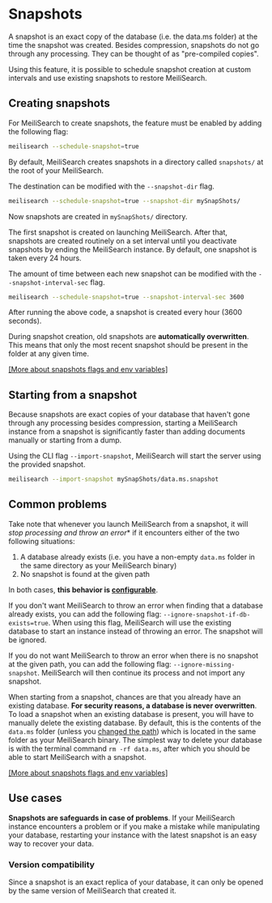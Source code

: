 # Snapshots

A snapshot is an exact copy of the database (i.e. the data.ms folder) at the time the snapshot was created. Besides compression, snapshots do not go through any processing. They can be thought of as "pre-compiled copies".

Using this feature, it is possible to schedule snapshot creation at custom intervals and use existing snapshots to restore MeiliSearch.

## Creating snapshots

For MeiliSearch to create snapshots, the feature must be enabled by adding the following flag:

```bash
meilisearch --schedule-snapshot=true
```

By default, MeiliSearch creates snapshots in a directory called `snapshots/` at the root of your MeiliSearch.

The destination can be modified with the `--snapshot-dir` flag.

```bash
meilisearch --schedule-snapshot=true --snapshot-dir mySnapShots/
```

Now snapshots are created in `mySnapShots/` directory.

The first snapshot is created on launching MeiliSearch. After that, snapshots are created routinely on a set interval until you deactivate snapshots by ending the MeiliSearch instance. By default, one snapshot is taken every 24 hours.

The amount of time between each new snapshot can be modified with the `--snapshot-interval-sec` flag.

```bash
meilisearch --schedule-snapshot=true --snapshot-interval-sec 3600
```

After running the above code, a snapshot is created every hour (3600 seconds).

During snapshot creation, old snapshots are **automatically overwritten**. This means that only the most recent snapshot should be present in the folder at any given time.

[[More about snapshots flags and env variables]](/reference/features/configuration.md#schedule-snapshot-creation)

## Starting from a snapshot

Because snapshots are exact copies of your database that haven't gone through any processing besides compression, starting a MeiliSearch instance from a snapshot is significantly faster than adding documents manually or starting from a dump.

Using the CLI flag `--import-snapshot`, MeiliSearch will start the server using the provided snapshot.

```bash
meilisearch --import-snapshot mySnapShots/data.ms.snapshot
```

## Common problems

Take note that whenever you launch MeiliSearch from a snapshot, it will *stop processing and throw an error** if it encounters either of the two following situations:

1. A database already exists (i.e. you have a non-empty `data.ms` folder in the same directory as your MeiliSearch binary)
2. No snapshot is found at the given path

In both cases, **this behavior is [configurable](/reference/features/configuration.md#ignore-missing-snapshot)**.

If you don't want MeiliSearch to throw an error when finding that a database already exists, you can add the following flag: `--ignore-snapshot-if-db-exists=true`. When using this flag, MeiliSearch will use the existing database to start an instance instead of throwing an error. The snapshot will be ignored.

If you do not want MeiliSearch to throw an error when there is no snapshot at the given path, you can add the following flag: `--ignore-missing-snapshot`. MeiliSearch will then continue its process and not import any snapshot.

When starting from a snapshot, chances are that you already have an existing database. **For security reasons, a database is never overwritten**. To load a snapshot when an existing database is present, you will have to manually delete the existing database. By default, this is the contents of the `data.ms` folder (unless you [changed the path](/reference/features/configuration.md#database-path)) which is located in the same folder as your MeiliSearch binary.
The simplest way to delete your database is with the terminal command `rm -rf data.ms`, after which you should be able to start MeiliSearch with a snapshot.

[[More about snapshots flags and env variables]](/reference/features/configuration.md#schedule-snapshot-creation)

## Use cases

**Snapshots are safeguards in case of problems**. If your MeiliSearch instance encounters a problem or if you make a mistake while manipulating your database, restarting your instance with the latest snapshot is an easy way to recover your data.

### Version compatibility

Since a snapshot is an exact replica of your database, it can only be opened by the same version of MeiliSearch that created it.
